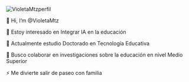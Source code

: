 ![VioletaMtzperfil](https://github.com/VioletaMtz/VioletaMtz/assets/163678264/26af6f6f-e00c-4cf4-8dfc-06513f403762)

👋 Hi, I’m @VioletaMtz

👀 Estoy interesado en Integrar IA en la educación

🌱 Actualmente estudio Doctorado en Tecnología Educativa

💞️ Busco colaborar en investigaciones sobre la educación en nivel Medio Superior

⚡ Me divierte salir de paseo con familia
